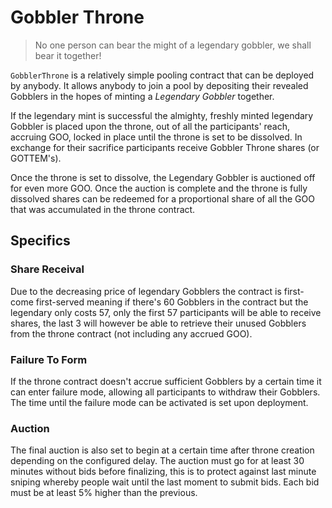 # Gobbler Throne
> No one person can bear the might of a legendary gobbler, we shall bear it together!

`GobblerThrone` is a relatively simple pooling contract that can be deployed by
anybody. It allows anybody to join a pool by depositing their revealed Gobblers
in the hopes of minting a _Legendary Gobbler_ together.

If the legendary mint is successful the almighty, freshly minted legendary Gobbler
is placed upon the throne, out of all the participants' reach, accruing GOO, locked
in place until the throne is set to be dissolved. In exchange for their
sacrifice participants receive Gobbler Throne shares (or GOTTEM's).

Once the throne is set to dissolve, the Legendary Gobbler is auctioned off for
even more GOO. Once the auction is complete
and the throne is fully dissolved shares can be redeemed for a proportional
share of all the GOO that was accumulated in the throne contract.

## Specifics
### Share Receival
Due to the decreasing price of legendary Gobblers the contract is first-come
first-served meaning if there's 60 Gobblers in the contract but the legendary
only costs 57, only the first 57 participants will be able to receive shares,
the last 3 will however be able to retrieve their unused Gobblers from the
throne contract (not including any accrued GOO).

### Failure To Form
If the throne contract doesn't accrue sufficient Gobblers by a certain time it
can enter failure mode, allowing all participants to withdraw their Gobblers.
The time until the failure mode can be activated is set upon deployment.

### Auction
The final auction is also set to begin at a certain time after throne creation
depending on the configured delay. The auction must go for at least 30 minutes
without bids before finalizing, this is to protect against last minute sniping
whereby people wait until the last moment to submit bids. Each bid must be at
least 5% higher than the previous.
